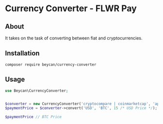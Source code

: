 # Currency Converter - FLWR Pay

## About

It takes on the task of converting between fiat and cryptocurrencies.

## Installation

`composer require beycan/currency-converter`

## Usage

```php
use Beycan\CurrencyConverter;


$converter = new CurrencyConverter('cryptocompare | coinmarketcap', 'api key for coinmarketcap');
$paymentPrice = $converter->convert('USD', 'BTC', 15 /* USD Price */);

$paymentPrice // BTC Price
```